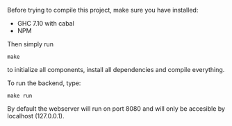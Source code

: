 Before trying to compile this project, make sure you have installed:

 * GHC 7.10 with cabal
 * NPM

Then simply run

    make

to initialize all components, install all dependencies and compile everything.

To run the backend, type:

    make run

By default the webserver will run on port 8080 and will only be accesible by
localhost (127.0.0.1).
